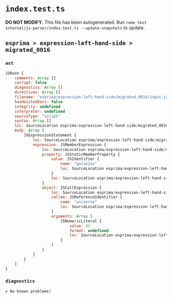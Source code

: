 # `index.test.ts`

**DO NOT MODIFY**. This file has been autogenerated. Run `rome test internal/js-parser/index.test.ts --update-snapshots` to update.

## `esprima > expression-left-hand-side > migrated_0016`

### `ast`

```javascript
JSRoot {
	comments: Array []
	corrupt: false
	diagnostics: Array []
	directives: Array []
	filename: "esprima/expression-left-hand-side/migrated_0016/input.js"
	hasHoistedVars: false
	integrity: undefined
	interpreter: undefined
	sourceType: "script"
	syntax: Array []
	loc: SourceLocation esprima/expression-left-hand-side/migrated_0016/input.js 1:0-2:0
	body: Array [
		JSExpressionStatement {
			loc: SourceLocation esprima/expression-left-hand-side/migrated_0016/input.js 1:0-1:21
			expression: JSMemberExpression {
				loc: SourceLocation esprima/expression-left-hand-side/migrated_0016/input.js 1:0-1:21
				property: JSStaticMemberProperty {
					value: JSIdentifier {
						name: "galaxies"
						loc: SourceLocation esprima/expression-left-hand-side/migrated_0016/input.js 1:13-1:21 (galaxies)
					}
					loc: SourceLocation esprima/expression-left-hand-side/migrated_0016/input.js 1:13-1:21 (galaxies)
				}
				object: JSCallExpression {
					loc: SourceLocation esprima/expression-left-hand-side/migrated_0016/input.js 1:0-1:12
					callee: JSReferenceIdentifier {
						name: "universe"
						loc: SourceLocation esprima/expression-left-hand-side/migrated_0016/input.js 1:0-1:8 (universe)
					}
					arguments: Array [
						JSNumericLiteral {
							value: 42
							format: undefined
							loc: SourceLocation esprima/expression-left-hand-side/migrated_0016/input.js 1:9-1:11
						}
					]
				}
			}
		}
	]
}
```

### `diagnostics`

```
✔ No known problems!

```
